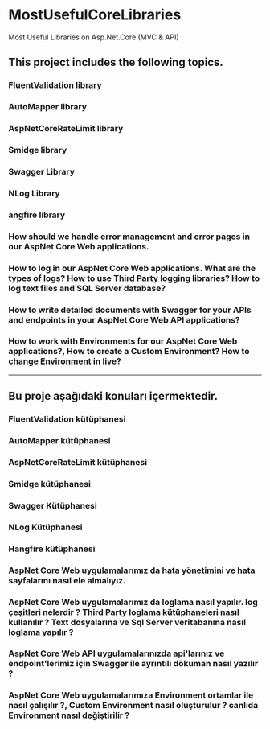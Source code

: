 # MostUsefulCoreLibraries
Most Useful Libraries on Asp.Net.Core (MVC &amp; API)


## This project includes the following topics.

### FluentValidation library

### AutoMapper library

### AspNetCoreRateLimit library

### Smidge library

### Swagger Library

### NLog Library

### angfire library

### How should we handle error management and error pages in our AspNet Core Web applications.

### How to log in our AspNet Core Web applications. What are the types of logs? How to use Third Party logging libraries? How to log text files and SQL Server database?

### How to write detailed documents with Swagger for your APIs and endpoints in your AspNet Core Web API applications?

### How to work with Environments for our AspNet Core Web applications?, How to create a Custom Environment? How to change Environment in live?


-------------------------------------------------------------------------

## Bu proje aşağıdaki konuları içermektedir.

### FluentValidation kütüphanesi

### AutoMapper kütüphanesi

### AspNetCoreRateLimit kütüphanesi

### Smidge kütüphanesi

### Swagger Kütüphanesi

### NLog Kütüphanesi

### Hangfire kütüphanesi

### AspNet Core  Web uygulamalarımız da hata yönetimini ve hata sayfalarını nasıl ele almalıyız.

### AspNet Core  Web uygulamalarımız da loglama nasıl yapılır. log çeşitleri nelerdir ? Third Party loglama kütüphaneleri nasıl kullanılır ? Text dosyalarına ve Sql Server veritabanına nasıl loglama yapılır ?

### AspNet Core Web API uygulamalarınızda api'larınız ve endpoint'lerimiz için Swagger ile ayrıntılı dökuman nasıl yazılır ?

### AspNet Core Web uygulamalarımıza Environment ortamlar ile nasıl çalışılır ?, Custom Environment nasıl oluşturulur ? canlıda Environment nasıl değiştirilir  ?
